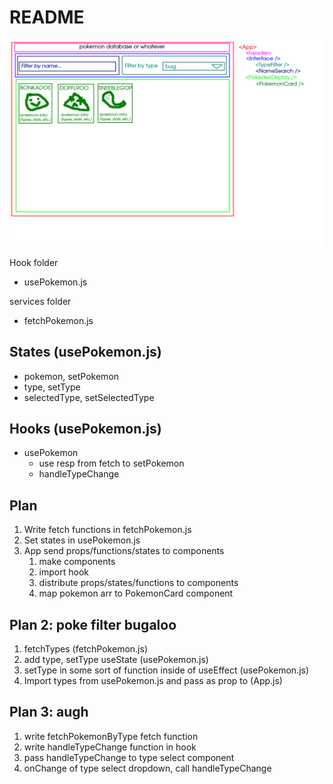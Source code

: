 # README

![wireframe](./wireframe.png)

Hook folder

- usePokemon.js

services folder

- fetchPokemon.js

## States (usePokemon.js)

- pokemon, setPokemon
- type, setType
- selectedType, setSelectedType

## Hooks (usePokemon.js)

- usePokemon
  - use resp from fetch to setPokemon
  - handleTypeChange

## Plan

1. Write fetch functions in fetchPokemon.js
2. Set states in usePokemon.js
3. App send props/functions/states to components
   1. make components
   2. import hook
   3. distribute props/states/functions to components
   4. map pokemon arr to PokemonCard component

## Plan 2: poke filter bugaloo

1. fetchTypes (fetchPokemon.js)
2. add type, setType useState (usePokemon.js)
3. setType in some sort of function inside of useEffect (usePokemon.js)
4. Import types from usePokemon.js and pass as prop to <TypeFilter /> (App.js)

## Plan 3: augh

1. write fetchPokemonByType fetch function
2. write handleTypeChange function in hook
3. pass handleTypeChange to type select component
4. onChange of type select dropdown, call handleTypeChange
